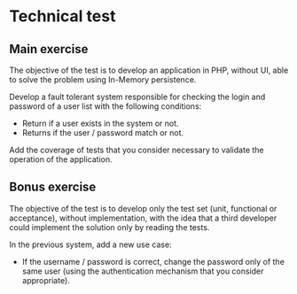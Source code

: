# Technical test

## Main exercise
The objective of the test is to develop an application in PHP, without UI, able to solve the problem using In-Memory 
persistence.

Develop a fault tolerant system responsible for checking the login and password of a user list with the following conditions:

- Return if a user exists in the system or not.
- Returns if the user / password match or not.

Add the coverage of tests that you consider necessary to validate the operation of the application.

## Bonus exercise
The objective of the test is to develop only the test set (unit, functional or acceptance), without implementation, with the idea that a third developer could implement the solution only by reading the tests.

In the previous system, add a new use case: 
   - If the username / password is correct, change the password only of the same user (using the authentication mechanism that you consider appropriate).
